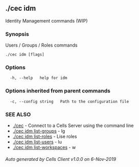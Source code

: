 ## ./cec idm

Identity Management commands (WIP)

### Synopsis

Users / Groups / Roles commands

```
./cec idm [flags]
```

### Options

```
  -h, --help   help for idm
```

### Options inherited from parent commands

```
  -c, --config string   Path to the configuration file
```

### SEE ALSO

* [./cec](./cec)	 - Connect to a Cells Server using the command line
* [./cec idm list-groups](./cec-idm-list-groups)	 - lg
* [./cec idm list-roles](./cec-idm-list-roles)	 - Lise roles
* [./cec idm list-users](./cec-idm-list-users)	 - lu
* [./cec idm list-workspaces](./cec-idm-list-workspaces)	 - w

###### Auto generated by Cells Client v1.0.0 on 6-Nov-2019
